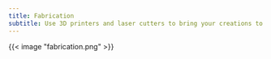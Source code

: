 ```yaml
---
title: Fabrication
subtitle: Use 3D printers and laser cutters to bring your creations to life.
---
```


{{< image "fabrication.png" >}}